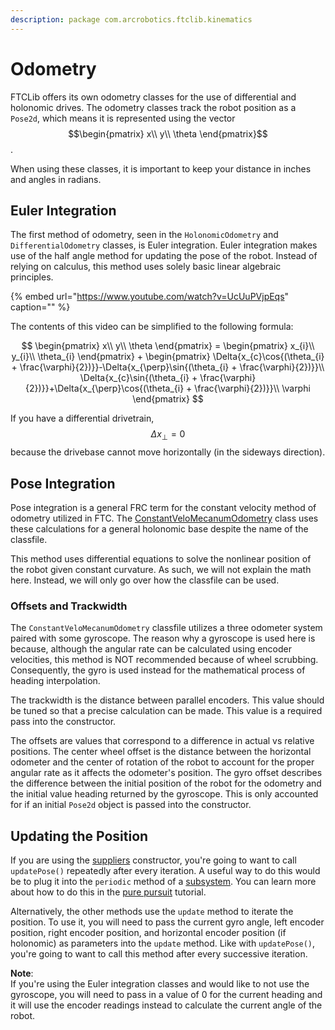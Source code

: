 ```yaml
---
description: package com.arcrobotics.ftclib.kinematics
---
```


# Odometry

FTCLib offers its own odometry classes for the use of differential and holonomic drives. The odometry classes track the robot position as a `Pose2d`, which means it is represented using the vector $$\begin{pmatrix} x\\ y\\ \theta \end{pmatrix}$$ .

When using these classes, it is important to keep your distance in inches and angles in radians.

## Euler Integration

The first method of odometry, seen in the `HolonomicOdometry` and `DifferentialOdometry` classes, is Euler integration. Euler integration makes use of the half angle method for updating the pose of the robot. Instead of relying on calculus, this method uses solely basic linear algebraic principles.

{% embed url="https://www.youtube.com/watch?v=UcUuPVjpEqs" caption="" %}

The contents of this video can be simplified to the following formula:

$$
\begin{pmatrix} x\\ y\\ \theta \end{pmatrix} = 
\begin{pmatrix} x_{i}\\ y_{i}\\ \theta_{i} \end{pmatrix} +
\begin{pmatrix}
\Delta{x_{c}\cos{(\theta_{i} + \frac{\varphi}{2})}}-\Delta{x_{\perp}\sin{(\theta_{i} + \frac{\varphi}{2})}}\\
\Delta{x_{c}\sin{(\theta_{i} + \frac{\varphi}{2})}}+\Delta{x_{\perp}\cos{(\theta_{i} + \frac{\varphi}{2})}}\\
\varphi \end{pmatrix}
$$

If you have a differential drivetrain, $$\Delta{x_{\perp}}=0$$ because the drivebase cannot move horizontally \(in the sideways direction\).

## Pose Integration

Pose integration is a general FRC term for the constant velocity method of odometry utilized in FTC. The [ConstantVeloMecanumOdometry](https://github.com/FTCLib/FTCLib/blob/master/FtcLib/src/main/java/com/arcrobotics/ftclib/kinematics/ConstantVeloMecanumOdometry.java) class uses these calculations for a general holonomic base despite the name of the classfile.

This method uses differential equations to solve the nonlinear position of the robot given constant curvature. As such, we will not explain the math here. Instead, we will only go over how the classfile can be used.

### Offsets and Trackwidth

The `ConstantVeloMecanumOdometry` classfile utilizes a three odometer system paired with some gyroscope. The reason why a gyroscope is used here is because, although the angular rate can be calculated using encoder velocities, this method is NOT recommended because of wheel scrubbing. Consequently, the gyro is used instead for the mathematical process of heading interpolation.

The trackwidth is the distance between parallel encoders. This value should be tuned so that a precise calculation can be made. This value is a required pass into the constructor.

The offsets are values that correspond to a difference in actual vs relative positions. The center wheel offset is the distance between the horizontal odometer and the center of rotation of the robot to account for the proper angular rate as it affects the odometer's position. The gyro offset describes the difference between the initial position of the robot for the odometry and the initial value heading returned by the gyroscope. This is only accounted for if an initial `Pose2d` object is passed into the constructor.

## Updating the Position

If you are using the [suppliers](https://docs.oracle.com/javase/8/docs/api/java/util/function/Supplier.html) constructor, you're going to want to call `updatePose()` repeatedly after every iteration. A useful way to do this would be to plug it into the `periodic` method of a [subsystem](../command-base/command-system/subsystems.md). You can learn more about how to do this in the [pure pursuit](../pathing/pure-pursuit.md#creating-your-odometry) tutorial.

Alternatively, the other methods use the `update` method to iterate the position. To use it, you will need to pass the current gyro angle, left encoder position, right encoder position, and horizontal encoder position \(if holonomic\) as parameters into the `update` method. Like with `updatePose()`, you're going to want to call this method after every successive iteration.

**Note**:  
If you're using the Euler integration classes and would like to not use the gyroscope, you will need to pass in a value of 0 for the current heading and it will use the encoder readings instead to calculate the current angle of the robot.

